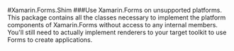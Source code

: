﻿#Xamarin.Forms.Shim
###Use Xamarin.Forms on unsupported platforms.
This package contains all the classes necessary to implement the platform components of Xamarin.Forms without
access to any internal members.
You'll still need to actually implement renderers to your target toolkit to use Forms to create applications.
